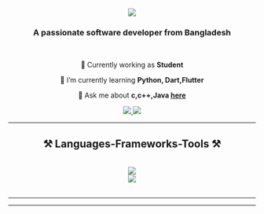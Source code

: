 ﻿

<h1 align="center">
    <img src="https://readme-typing-svg.herokuapp.com/?font=Righteous&size=35&center=true&vCenter=true&width=500&height=70&duration=4000&lines=Hi+There!+👋;+I'm+Junayed+Ahamed!;" />
</h1>

<h3 align="center">A passionate software developer from Bangladesh</h3>

<br/>

<div align="center">
 
 🔭 Currently working as **Student**
 
 🌱 I’m currently learning **Python, Dart,Flutter**

💬 Ask me about **c,c++,Java [here](https://github.com/junayedahamed)**


 </div>
 
<div align="center"> 
  <a href="mailto:junayedahamed.dev@gmail.com">
    <img src="https://img.shields.io/badge/Gmail-333333?style=for-the-badge&logo=gmail&logoColor=red" />
  </a>
  <a href="https://www.linkedin.com/in/junayed-ahamed-561256252" target="_blank">
    <img src="https://img.shields.io/badge/LinkedIn-0077B5?style=for-the-badge&logo=linkedin&logoColor=white"  />
  </a>
  
</div>

 <hr/>
 
<h2 align="center">⚒️ Languages-Frameworks-Tools ⚒️</h2>
<br/>
<div align="center">
    <img src="https://skillicons.dev/icons?i=flutter,vscode,github,figma,git" /><br>
    <img src="https://skillicons.dev/icons?i=python,c,java,cplusplus,dart" /><br>
</div>

<br/>
<hr/>



<hr/>
